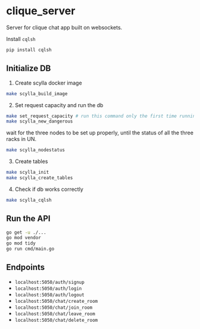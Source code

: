 # clique_server
Server for clique chat app built on websockets.

Install `cqlsh`
```bash
pip install cqlsh
```
## Initialize DB
1)  Create scylla docker image
```bash
make scylla_build_image
```

2) Set request capacity and run the db 
```bash
make set_request_capacity # run this command only the first time running the db or after rebooting the system
make scylla_new_dangerous
```
wait for the three nodes to be set up properly, until the status of all the three racks in UN.

```bash
make scylla_nodestatus
```

3) Create tables 
```bash
make scylla_init
make scylla_create_tables
```

4) Check if db works correctly
```bash
make scylla_cqlsh
```

## Run the API

```bash
go get -u ./...
go mod vendor
go mod tidy
go run cmd/main.go
```

## Endpoints

- `localhost:5050/auth/signup`
- `localhost:5050/auth/login`
- `localhost:5050/auth/logout`
- `localhost:5050/chat/create_room`
- `localhost:5050/chat/join_room`
- `localhost:5050/chat/leave_room`
- `localhost:5050/chat/delete_room`
